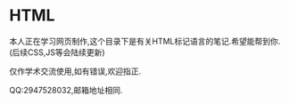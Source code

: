 # HTML
本人正在学习网页制作,这个目录下是有关HTML标记语言的笔记.希望能帮到你.(后续CSS,JS等会陆续更新)

仅作学术交流使用,如有错误,欢迎指正.

QQ:2947528032,邮箱地址相同.
